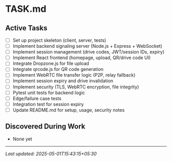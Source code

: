 # TASK.md

## Active Tasks
- [ ] Set up project skeleton (client, server, tests)
- [ ] Implement backend signaling server (Node.js + Express + WebSocket)
- [ ] Implement session management (drive codes, JWT/session IDs, expiry)
- [ ] Implement React frontend (homepage, upload, QR/drive code UI)
- [ ] Integrate Dropzone.js for file upload
- [ ] Integrate qrcode.js for QR code generation
- [ ] Implement WebRTC file transfer logic (P2P, relay fallback)
- [ ] Implement session expiry and drive invalidation
- [ ] Implement security (TLS, WebRTC encryption, file integrity)
- [ ] Pytest unit tests for backend logic
- [ ] Edge/failure case tests
- [ ] Integration test for session expiry
- [ ] Update README.md for setup, usage, security notes

## Discovered During Work
- None yet

---
*Last updated: 2025-05-01T15:43:15+05:30*
